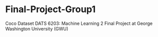 # Final-Project-Group1
Coco Dataset
DATS 6203: Machine Learning 2 Final Project at George Washington University (GWU)

